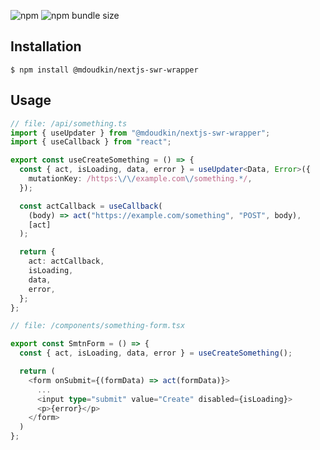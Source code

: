 ![npm](https://img.shields.io/npm/v/@mdoudkin/nextjs-swr-wrapper)
![npm bundle size](https://img.shields.io/bundlephobia/min/@mdoudkin/nextjs-swr-wrapper?label=minified%20size)

## Installation

```
$ npm install @mdoudkin/nextjs-swr-wrapper
```

## Usage

```ts
// file: /api/something.ts
import { useUpdater } from "@mdoudkin/nextjs-swr-wrapper";
import { useCallback } from "react";

export const useCreateSomething = () => {
  const { act, isLoading, data, error } = useUpdater<Data, Error>({
    mutationKey: /https:\/\/example.com\/something.*/,
  });

  const actCallback = useCallback(
    (body) => act("https://example.com/something", "POST", body),
    [act]
  );

  return {
    act: actCallback,
    isLoading,
    data,
    error,
  };
};

// file: /components/something-form.tsx

export const SmtnForm = () => {
  const { act, isLoading, data, error } = useCreateSomething();

  return (
    <form onSubmit={(formData) => act(formData)}>
      ...
      <input type="submit" value="Create" disabled={isLoading}>
      <p>{error}</p>
    </form>
  )
};
```

